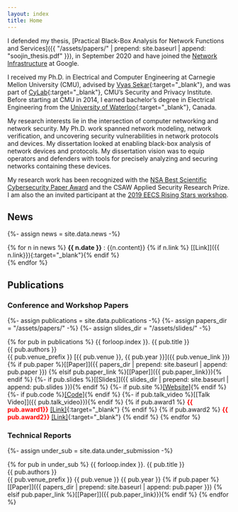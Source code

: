 ```yaml
---
layout: index
title: Home
---
```

I defended my thesis, [Practical Black-Box Analysis for Network Functions and Services]({{ "/assets/papers/" | prepend: site.baseurl | append: "soojin_thesis.pdf" }}), in September 2020 and have joined the [Network Infrastructure](https://research.google/teams/network-systems/) at Google. 

I received my Ph.D. in Electrical and Computer Engineering at Carnegie Mellon University (CMU), advised by [Vyas Sekar](http://users.ece.cmu.edu/~vsekar/){:target="\_blank"}, 
and was part of [CyLab](https://www.cylab.cmu.edu/){:target="\_blank"}, CMU’s Security and Privacy Institute. Before starting at CMU in 2014, I earned bachelor’s degree in Electrical Engineering from the [University of Waterloo](https://uwaterloo.ca/){:target="\_blank"}, Canada.

My research interests lie in the intersection of computer networking and network security. My Ph.D. work spanned  network modeling, network verification, and uncovering security vulnerabilities in network protocols and devices. My dissertation looked at enabling black-box analysis of network devices and protocols. My dissertation vision was to equip operators and defenders with tools for precisely analyzing and securing networks containing these devices. 


My research work has been recognized with the [NSA Best Scientific Cybersecurity Paper Award](https://www.ece.cmu.edu/news-and-events/story/2016/10/cylab-wins-nsas-best-scientific-cybersecurity-paper-competition.html) and the CSAW Applied Security Research Prize. I am also the  an invited participant at the [2019 EECS Rising Stars workshop](https://publish.illinois.edu/rising-stars/soo-jin-moon/). 




<!-- 
I am a Ph.D. candidate in the ECE department at Carnegie Mellon University, where I am part of [Cylab](https://www.cylab.cmu.edu/). My research interest spans across network and systems security. I am fortunate to be advised by [Vyas Sekar](http://users.ece.cmu.edu/~vsekar/).

Prior to joining CMU, I received a BASc in Electrical Engineering from [University of Waterloo](https://uwaterloo.ca/), ON, Canada. I also have worked in a number of different engineering and programming positions at a variety of organizations. -->


## News 
{%- assign news = site.data.news -%}

{% for n in news %}
**{{ n.date }}** : {{n.content}} {% if n.link %} [[Link]]({{ n.link}}){:target="\_blank"}{% endif %}   
{% endfor %}


## Publications



### Conference and Workshop Papers
{%- assign publications = site.data.publications -%}
{%- assign papers_dir = "/assets/papers/" -%}
{%- assign slides_dir = "/assets/slides/" -%}


{% for pub in publications %}
{{ forloop.index }}.  {{ pub.title }}  
{{ pub.authors }}  
{{ pub.venue_prefix }} [{{ pub.venue }}, {{ pub.year }}]({{ pub.venue_link }})  
{% if pub.paper %}[[Paper]]({{ papers_dir | prepend: site.baseurl | append: pub.paper }})
{% elsif pub.paper_link %}[[Paper]]({{ pub.paper_link}}){% endif %}
{%- if pub.slides %}[[Slides]]({{ slides_dir | prepend: site.baseurl | append: pub.slides }}){% endif %}
{%- if pub.site %}[[Website]]({{pub.site}}){% endif %}
{%- if pub.code %}[[Code]]({{pub.code}}){% endif %}
{%- if pub.talk_video %}[[Talk Video]]({{ pub.talk_video}}){% endif %}
{% if pub.award1 %} **<span style="color:red">{{ pub.award1}}</span>** [[Link]]({{pub.award1link}}){:target="\_blank"} {% endif %} 
{% if pub.award2 %} **<span style="color:red">{{ pub.award2}}</span>** [[Link]]({{pub.award2link}}){:target="\_blank"} {% endif %} 
{% endfor %} 


### Technical Reports
{%- assign under_sub = site.data.under_submission -%}

{% for pub in under_sub %}
{{ forloop.index }}.  {{ pub.title }}  
{{ pub.authors }}  
{{ pub.venue_prefix }} {{ pub.venue }} {{ pub.year }}
{% if pub.paper %}[[Paper]]({{ papers_dir | prepend: site.baseurl | append: pub.paper }})
{% elsif pub.paper_link %}[[Paper]]({{ pub.paper_link}}){% endif %}
{% endfor %} 

<!-- #### Workshop Papers -->
<!-- 
## Professional
{%- assign positions = site.data.professional -%}

{%- for position in positions %}
* {{ position.title }}, [{{ position.employer }}]({{ position.link }}). {{ position.start }}–{{ position.end }}
{%- endfor %} -->


<!-- 
## Teaching
{%- assign schools = site.data.teaching | map: "school" | uniq -%}

{% for school in schools %}
#### {{ school }}
{%- assign positions = site.data.teaching | where: "school", school -%}

{%- for position in positions %}
* {{ position.title }} for [{{ position.course }}]({{ position.link }}). {{ position.semesters }}
{%- endfor %}
{% endfor %} -->

